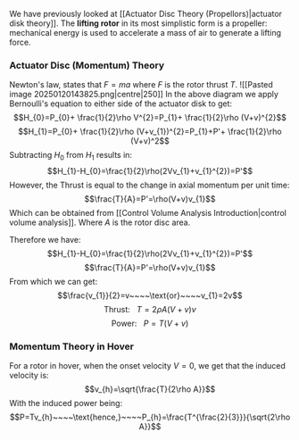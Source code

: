 We have previously looked at [[Actuator Disc Theory (Propellors)|actuator disk theory]].
The **lifting rotor** in its most simplistic form is a propeller: mechanical energy is used to accelerate a mass of air to generate a lifting force.
### Actuator Disc (Momentum) Theory
Newton's law, states that $F=ma$ where $F$ is the rotor thrust $T$.
![[Pasted image 20250120143825.png|centre|250]]
In the above diagram we apply Bernoulli's equation to either side of the actuator disk to get:
$$H_{0}=P_{0}+ \frac{1}{2}\rho V^{2}=P_{1}+ \frac{1}{2}\rho (V+v)^{2}$$
$$H_{1}=P_{0}+ \frac{1}{2}\rho (V+v_{1})^{2}=P_{1}+P'+ \frac{1}{2}\rho (V+v)^2$$
Subtracting $H_{0}$ from $H_{1}$ results in:
$$H_{1}-H_{0}=\frac{1}{2}\rho(2Vv_{1}+v_{1}^{2})=P'$$
However, the Thrust is equal to the change in axial momentum per unit time:
$$\frac{T}{A}=P'=\rho(V+v)v_{1}$$
Which can be obtained from [[Control Volume Analysis Introduction|control volume analysis]]. Where $A$ is the rotor disc area.


Therefore we have:
$$H_{1}-H_{0}=\frac{1}{2}\rho(2Vv_{1}+v_{1}^{2})=P'$$
$$\frac{T}{A}=P'=\rho(V+v)v_{1}$$
From which we can get:
$$\frac{v_{1}}{2}=v~~~~\text{or}~~~~v_{1}=2v$$
$$\text{Thrust:}~~~T=2\rho A(V+v)v$$
$$\text{Power:}~~~P=T(V+v)$$
### Momentum Theory in Hover
For a rotor in hover, when the onset velocity $V=0$, we get that the induced velocity is:
$$v_{h}=\sqrt{\frac{T}{2\rho A}}$$
With the induced power being:
$$P=Tv_{h}~~~~\text{hence,}~~~~P_{h}=\frac{T^{\frac{2}{3}}}{\sqrt{2\rho A}}$$

